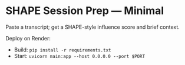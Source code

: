 # SHAPE Session Prep — Minimal

Paste a transcript; get a SHAPE-style influence score and brief context.

Deploy on Render:
- Build: `pip install -r requirements.txt`
- Start: `uvicorn main:app --host 0.0.0.0 --port $PORT`
